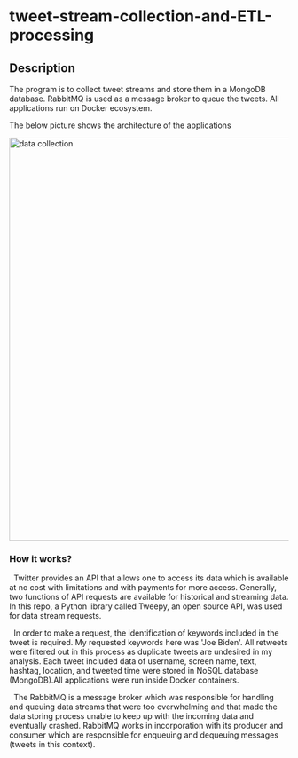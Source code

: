 # tweet-stream-collection-and-ETL-processing
<div id="des" class="desclass">
  <h2>Description</h2>
  <p>The program is to collect tweet streams and store them in a MongoDB database. RabbitMQ is used as a message broker to queue the tweets. All applications run on Docker ecosystem.</p>
</div>

The below picture shows the architecture of the applications

<img width="726" alt="data collection" src="https://user-images.githubusercontent.com/45326221/72861752-d5ed0f80-3c98-11ea-97e5-d32b186748c0.png">

<div id="London" class="tabcontent">
  <h3>How it works?</h3>
  <p>&nbsp&nbspTwitter provides an API that allows one to access its data which is available at no cost with limitations and with payments for more access. Generally, two functions of API requests are available for historical and streaming data. In this repo, a Python library called Tweepy, an open source API, was used for data stream requests.</p>
  <p>&nbsp&nbspIn order to make a request, the identification of keywords included in the tweet is required. My requested keywords here was 'Joe Biden'. All retweets were filtered out in this process as duplicate tweets are undesired in my analysis. Each tweet included data of username, screen name, text, hashtag, location, and tweeted time were stored in NoSQL database (MongoDB).All applications were run inside Docker containers.</p>
  <p>&nbsp&nbspThe RabbitMQ is a message broker which was responsible for handling and queuing data streams that were too overwhelming and that made the data storing process unable to keep up with the incoming data and eventually crashed. RabbitMQ works in incorporation with its producer and consumer which are responsible for enqueuing and
dequeuing messages (tweets in this context).</p>
  
</div>
